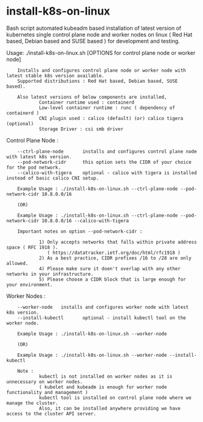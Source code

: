 # install-k8s-on-linux
Bash script automated kubeadm based installation of latest version of kubernetes single control plane node and worker nodes on linux ( Red Hat based, Debian based and SUSE based ) for development and testing.

Usage: ./install-k8s-on-linux.sh [OPTIONS for control plane node or worker node]

        Installs and configures control plane node or worker node with latest stable k8s version available.
        Supported distributions : Red Hat based, Debian based, SUSE based).

        Also latest versions of below components are installed,
                Container runtime used : containerd
                Low-level container runtime : runc ( dependency of containerd )
                CNI plugin used : calico (default) (or) calico tigera (optional)
                Storage Driver : csi smb driver

Control Plane Node :

        --ctrl-plane-node       installs and configures control plane node with latest k8s version.
        --pod-network-cidr      this option sets the CIDR of your choice for the pod network.
        --calico-with-tigera    optional - calico with tigera is installed instead of basic calico CNI setup.

        Example Usage : ./install-k8s-on-linux.sh --ctrl-plane-node --pod-network-cidr 10.8.0.0/16

        (OR)

        Example Usage : ./install-k8s-on-linux.sh --ctrl-plane-node --pod-network-cidr 10.8.0.0/16 --calico-with-tigera

        Important notes on option --pod-network-cidr :

                1) Only accepts networks that falls within private address space ( RFC 1918 ).
                   ( https://datatracker.ietf.org/doc/html/rfc1918 )
                2) As a best practice, CIDR prefixes /16 to /28 are only allowed.
                4) Please make sure it doen't overlap with any other networks in your infrastructure.
                5) Please choose a CIDR block that is large enough for your environment.

Worker Nodes :

        --worker-node   installs and configures worker node with latest k8s version.
        --install-kubectl       optional - install kubectl tool on the worker node.

        Example Usage : ./install-k8s-on-linux.sh --worker-node

        (OR)

        Example Usage : ./install-k8s-on-linux.sh --worker-node --install-kubectl

        Note :
                kubectl is not installed on worker nodes as it is unnecessary on worker nodes.
                ( kubelet and kubeadm is enough for worker node functionality and management )
                kubectl tool is installed on control plane node where we manage the cluster.
                Also, it can be installed anywhere providing we have access to the cluster API server.
